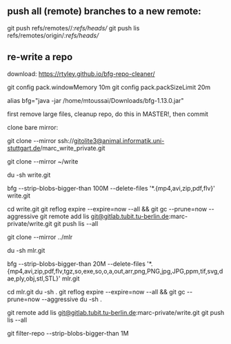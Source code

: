 

## push all (remote) branches to a new remote:

git push <new-remote> refs/remotes/<old-remote>/*:refs/heads/*
git push lis refs/remotes/origin/*:refs/heads/*

## re-write a repo

download:
https://rtyley.github.io/bfg-repo-cleaner/

git config pack.windowMemory 10m
git config pack.packSizeLimit 20m

alias bfg="java -jar /home/mtoussai/Downloads/bfg-1.13.0.jar"

first remove large files, cleanup repo, do this in MASTER!, then commit

clone bare mirror:

git clone --mirror ssh://gitolite3@animal.informatik.uni-stuttgart.de/marc_write_private.git


git clone --mirror ~/write

du -sh write.git

bfg --strip-blobs-bigger-than 100M --delete-files '*.{mp4,avi,zip,pdf,flv}' write.git

cd write.git
git reflog expire --expire=now --all && git gc --prune=now --aggressive
git remote add lis git@gitlab.tubit.tu-berlin.de:marc-private/write.git
git push lis --all



git clone --mirror ../mlr

du -sh mlr.git

bfg --strip-blobs-bigger-than 20M --delete-files '*.{mp4,avi,zip,pdf,flv,tgz,so,exe,so,o,a,out,arr,png,PNG,jpg,JPG,ppm,tif,svg,dae,ply,obj,stl,STL}' mlr.git

cd mlr.git
du -sh .
git reflog expire --expire=now --all && git gc --prune=now --aggressive
du -sh .

git remote add lis git@gitlab.tubit.tu-berlin.de:marc-private/write.git
git push lis --all



git filter-repo --strip-blobs-bigger-than 1M
